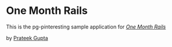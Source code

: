 # One Month Rails

This is the pg-pinteresting sample application for [*One Month Rails*](http://onemonthrails.com)

by [Prateek Gupta](http://prateekgupta.org)